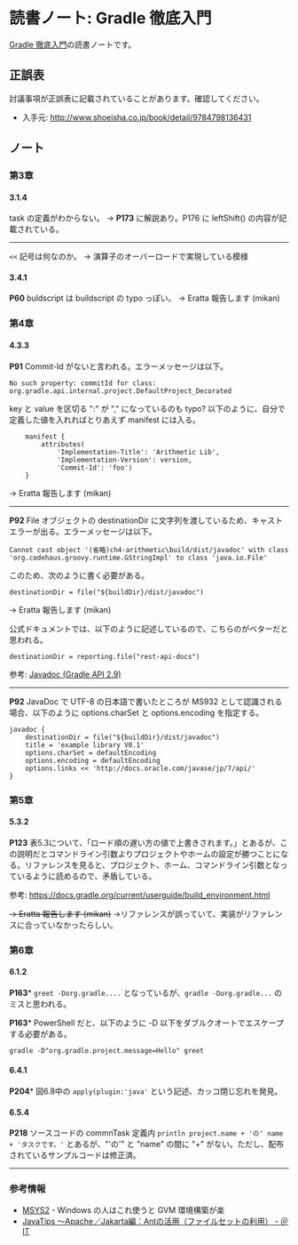 読書ノート: Gradle 徹底入門
===========================

[Gradle 徹底入門](/workshop/3-gradle.md)の読書ノートです。

## 正誤表

討議事項が正誤表に記載されていることがあります。確認してください。

* 入手元: http://www.shoeisha.co.jp/book/detail/9784798136431

## ノート

### 第3章

#### 3.1.4

task の定義がわからない。
→ **P173** に解説あり。P176 に leftShift() の内容が記載されている。

- - -

`<<` 記号は何なのか。
→ 演算子のオーバーロードで実現している模様

#### 3.4.1

**P60** buldscript は buildscript の typo っぽい。
→ Eratta 報告します (mikan)

### 第4章

#### 4.3.3

**P91** Commit-Id がないと言われる。エラーメッセージは以下。
```
No such property: commitId for class: org.gradle.api.internal.project.DefaultProject_Decorated
```
key と value を区切る ":" が "," になっているのも typo?
以下のように、自分で定義した値を入れればとりあえず manifest には入る。

```
	manifest {
		attributes(
			'Implementation-Title': 'Arithmetic Lib',
			'Implementation-Version': version,
			'Commit-Id': 'foo')
	}
```
→ Eratta 報告します (mikan)

- - -

**P92** File オブジェクトの destinationDir に文字列を渡しているため、キャストエラーが出る。エラーメッセージは以下。
```
Cannot cast object '(省略)ch4-arithmetic\build/dist/javadoc' with class 'org.codehaus.groovy.runtime.GStringImpl' to class 'java.io.File'
```
このため、次のように書く必要がある。

```
destinationDir = file("${buildDir}/dist/javadoc")
```
→ Eratta 報告します (mikan)

公式ドキュメントでは、以下のように記述しているので、こちらのがベターだと思われる。

```
destinationDir = reporting.file("rest-api-docs")
```

参考: [Javadoc (Gradle API 2.9)](https://docs.gradle.org/current/javadoc/org/gradle/api/tasks/javadoc/Javadoc.html)

- - -

**P92** JavaDoc で UTF-8 の日本語で書いたところが MS932 として認識される場合、以下のように options.charSet と options.encoding を指定する。

```
javadoc {
	destinationDir = file("${buildDir}/dist/javadoc")
	title = 'example library V0.1'
	options.charSet = defaultEncoding
	options.encoding = defaultEncoding
	options.links << 'http://docs.oracle.com/javase/jp/7/api/'
}
```

### 第5章

#### 5.3.2

**P123** 表5.3について、「ロード順の遅い方の値で上書きされます。」とあるが、この説明だとコマンドライン引数よりプロジェクトやホームの設定が勝つことになる。リファレンスを見ると、プロジェクト、ホーム、コマンドライン引数となっているように読めるので、矛盾している。

参考: https://docs.gradle.org/current/userguide/build_environment.html

~~→ Eratta 報告します (mikan)~~ →リファレンスが誤っていて、実装がリファレンスに合っていなかったらしい。

### 第6章

#### 6.1.2

**P163*** `greet -Dorg.gradle....` となっているが、`gradle -Dorg.gradle...` のミスと思われる。

**P163*** PowerShell だと、以下のように -D 以下をダブルクオートでエスケープする必要がある。

```
gradle -D"org.gradle.project.message=Hello" greet
```

#### 6.4.1

**P204*** 図6.8中の `apply(plugin:'java'` という記述、カッコ閉じ忘れを発見。 

#### 6.5.4

**P218** ソースコードの commnTask 定義内 `println project.name + 'の' name + 'タスクです。'` とあるが、"'の'" と "name" の間に "+" がない。ただし、配布されているサンプルコードは修正済。

- - -

### 参考情報

* [MSYS2](https://msys2.github.io/) - Windows の人はこれ使うと GVM 環境構築が楽
* [JavaTips ～Apache／Jakarta編：Antの活用（ファイルセットの利用） - ＠IT](http://www.atmarkit.co.jp/ait/articles/0410/27/news116.html)
